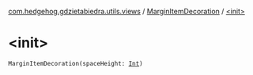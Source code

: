 [com.hedgehog.gdzietabiedra.utils.views](../index.md) / [MarginItemDecoration](index.md) / [&lt;init&gt;](./-init-.md)

# &lt;init&gt;

`MarginItemDecoration(spaceHeight: `[`Int`](https://kotlinlang.org/api/latest/jvm/stdlib/kotlin/-int/index.html)`)`
